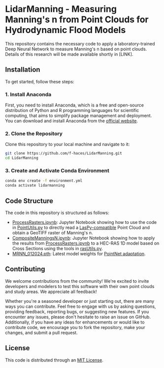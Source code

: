 # LidarManning - Measuring Manning's n from Point Clouds for Hydrodynamic Flood Models
This repository contains the necessary code to apply a laboratory-trained Deep Neural Network to measure Manning's n based on point clouds. Details of this research will be made available shortly in [LINK]. 

## Installation

To get started, follow these steps:

### 1. Install Anaconda

First, you need to install Anaconda, which is a free and open-source distribution of Python and R programming languages for scientific computing, that aims to simplify package management and deployment. You can download and install Anaconda from the [official website](https://www.anaconda.com/products/distribution).

### 2. Clone the Repository

Clone this repository to your local machine and navigate to it:

```bash
git clone https://github.com/f-haces/LidarManning.git
cd LidarManning
```

### 3. Create and Activate Conda Environment 
```bash
conda env create -f environment.yml
conda activate lidarmanning
```

## Code Structure
The code in this repository is structured as follows: 

* [ProcessRasters.ipynb](ProcessRasters.ipynb): Jupyter Notebook showing how to use the code in [PointUtils.py](PointUtils.py) to directly read a [LasPy-compatible](https://laspy.readthedocs.io/en/latest/index.html) Point Cloud and obtain a GeoTIFF raster of Manning's n. 
* [CompositeManningsN.ipynb](CompositeManningsN.ipynb): Jupyter Notebook showing how to apply the results from [ProcessRasters.ipynb](ProcessRasters.ipynb) to a HEC-RAS 1D model based on Cross Sections using the tools in [rasUtils.py](rasUtils.py). 
* [MRNN_012024.pth](MRNN_012024.pth): Latest model weights for [PointNet adaptation](PointNet.py). 

## Contributing
We welcome contributions from the community! We're excited to invite developers and modelers to test this software with their own point clouds and study areas. We appreciate all feedback! 

 Whether you're a seasoned developer or just starting out, there are many ways you can contribute. Feel free to engage with us by asking questions, providing feedback, reporting bugs, or suggesting new features. If you encounter any issues, please don't hesitate to raise an issue on GitHub. Additionally, if you have any ideas for enhancements or would like to contribute code, we encourage you to fork the repository, make your changes, and submit a pull request.

## License
This code is distributed through an [MIT License](LICENSE).



